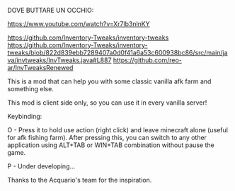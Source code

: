 DOVE BUTTARE UN OCCHIO:

https://www.youtube.com/watch?v=Xr7lb3nlnKY

https://github.com/Inventory-Tweaks/inventory-tweaks
https://github.com/Inventory-Tweaks/inventory-tweaks/blob/822d839ebb7289407a0d0f41a6a53c600938bc86/src/main/java/invtweaks/InvTweaks.java#L887
https://github.com/reo-ar/InvTweaksRenewed


This is a mod that can help you with some classic vanilla afk farm and something else.

This mod is client side only, so you can use it in every vanilla server!

 

Keybinding:

O - Press it to hold use action (right click) and leave minecraft alone (useful for afk fishing farm). After pressing this, you can switch to any other application using ALT+TAB or WIN+TAB combination without pause the game.

P - Under developing...

 

Thanks to the Acquario's team for the inspiration.
